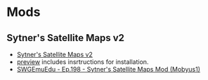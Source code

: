 # Mods

## Sytner's Satellite Maps v2

* [Sytner's Satellite Maps v2](https://modthegalaxy.com/index.php?resources/sytners-satellite-maps.7/)
* [preview](https://modthegalaxy.com/index.php?threads%2Fsytners-satellite-maps-2-0-preview-release.680%2F) includes insrtructions for installation.
* [SWGEmuEdu - Ep.198 - Sytner's Satellite Maps Mod (Mobyus1)](https://www.youtube.com/watch?v=dJsXZKwU0rw)
